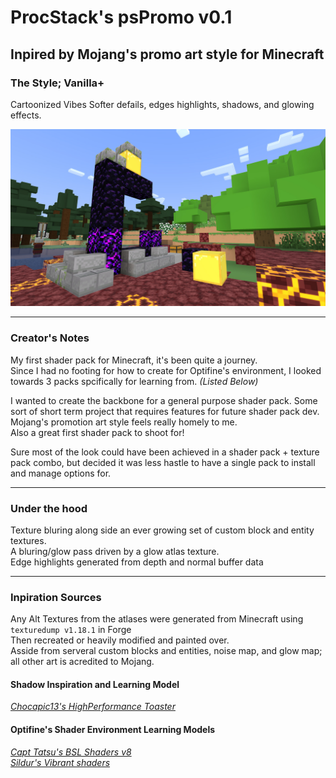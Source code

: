# ProcStack's psPromo v0.1
## Inpired by Mojang's promo art style for Minecraft

### The Style; Vanilla+
Cartoonized Vibes
Softer defails, edges highlights, shadows, and glowing effects.

<img src="show/gal_netherPortal_v0.1_2022-04-11.jpg" alt="Fallen Portal" style="margin-left:auto;margin-right:auto;">
     
---

### Creator's Notes
My first shader pack for Minecraft, it's been quite a journey.
<br>Since I had no footing for how to create for Optifine's environment, I looked towards 3 packs spcifically for learning from. *(Listed Below)*

I wanted to create the backbone for a general purpose shader pack. Some sort of short term project that requires features for future shader pack dev.
<br>Mojang's promotion art style feels really homely to me.
<br>Also a great first shader pack to shoot for!

Sure most of the look could have been achieved in a shader pack + texture pack combo, but decided it was less hastle to have a single pack to install and manage options for.

---

### Under the hood
Texture bluring along side an ever growing set of custom block and entity textures.
<br>A bluring/glow pass driven by a glow atlas texture.
<br>Edge highlights generated from depth and normal buffer data

---

### Inpiration Sources
Any Alt Textures from the atlases were generated from Minecraft using `texturedump v1.18.1` in Forge
<br>Then recreated or heavily modified and painted over.
<br>Asside from serveral custom blocks and entities, noise map, and glow map; all other art is acredited to Mojang.


#### Shadow Inspiration and Learning Model
*[Chocapic13's HighPerformance Toaster](https://www.curseforge.com/minecraft/customization/chocapic13-high-performance-shaders)*

#### Optifine's Shader Environment Learning Models
*[Capt Tatsu's BSL Shaders v8](https://bitslablab.com)*
<br>*[Sildur's Vibrant shaders](https://www.curseforge.com/minecraft/customization/sildurs-vibrant-shaders)*


